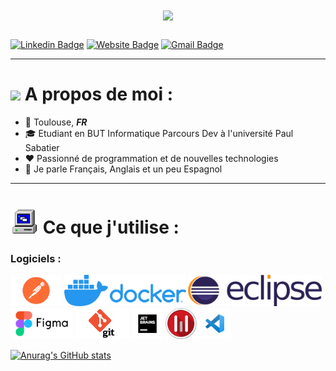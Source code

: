 
<h1 align="center">
  <a href="https://git.io/typing-svg">
    <img src="https://readme-typing-svg.herokuapp.com/?lines=Hello+World&center=true&size=30">
  </a>
</h1>

###  
[![Linkedin Badge](https://img.shields.io/badge/-LinkedIn-blue?style=flat&logo=Linkedin&logoColor=white&link=https://www.linkedin.com/in/jlim/)](https://www.linkedin.com/in/jgouagout/)
[![Website Badge](https://img.shields.io/badge/-COMMING_SOON-588157?style=flat&logo=Google-Chrome&logoColor=white)](https://www.youtube.com/watch?v=dQw4w9WgXcQ)
[![Gmail Badge](https://img.shields.io/badge/-Gmail-c14438?style=flat&logo=Gmail&logoColor=white&)](mailto:joriangouagout1@gmail.com)
***
# <img src="https://github.com/TheDudeThatCode/TheDudeThatCode/blob/master/Assets/Developer.gif" width="45" /> A propos de moi :

- 📍 Toulouse, **_FR_**   
- 🎓 Etudiant en BUT Informatique Parcours Dev à l'université Paul Sabatier  
- ❤️ Passionné de programmation et de nouvelles technologies
- 📘 Je parle Français, Anglais et un peu Espagnol  

***

# <img src="https://github.com/TheDudeThatCode/TheDudeThatCode/blob/master/Assets/PC.gif" width="45" /> Ce que j'utilise :

### Logiciels :
<div>
<img title="Postman" height="50" src="./assets/postman.png" >
<img title="C" height="50" src="./assets/docker.png" >
<img title="C" height="50" src="./assets/eclipse.png" >
<img title="C" height="50" src="./assets/figma.png" >
<img title="C" height="50" src="./assets/git.png" >
<img title="C" height="50" src="./assets/jetbrain.png" >
<img title="C" height="50" src="./assets/modelio.png" >
<img title="C" height="50" src="./assets/vscode.png" >
</div>



[![Anurag's GitHub stats](https://github-readme-stats.vercel.app/api?username=JorianG)](https://github.com/anuraghazra/github-readme-stats)
